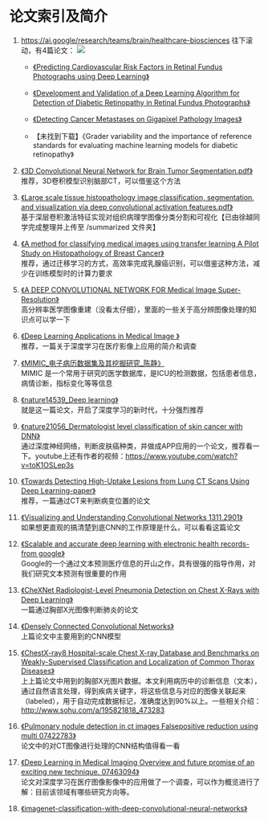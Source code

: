 # 论文索引及简介

1. https://ai.google/research/teams/brain/healthcare-biosciences
往下滚动，有4篇论文：
[![](https://github.com/Hu-Hongyan/dl-resources/blob/master/Papers/Res/20180529172857.png)](https://ai.google/research/teams/brain/healthcare-biosciences)  

	- [《Predicting Cardiovascular Risk Factors in Retinal Fundus Photographs using Deep Learning》](https://github.com/Hu-Hongyan/dl-resources/blob/master/Papers/pdf/Predicting%20Cardiovascular%20Risk%20Factors%20in%20Retinal%20Fundus%20Photographs%20using%20Deep%20Learning%20.pdf)

	- [《Development and Validation of a Deep Learning Algorithm for Detection of Diabetic Retinopathy in Retinal Fundus Photographs》](https://github.com/Hu-Hongyan/dl-resources/blob/master/Papers/pdf/Development%20and%20Validation%20of%20a%20Deep%20Learning%20Algorithm%20for%20Detection%20of%20Diabetic%20Retinopathy%20in%20Retinal%20Fundus%20Photographs%20.pdf)

	-  [《Detecting Cancer Metastases on Gigapixel Pathology Images》](https://github.com/Hu-Hongyan/dl-resources/blob/master/Papers/pdf/Detecting%20Cancer%20Metastases%20on%20Gigapixel%20Pathology%20Images%20.pdf "《Detecting Cancer Metastases on Gigapixel Pathology Images》")

	- 【未找到下载】《Grader variability and the importance of reference standards for evaluating machine learning models for diabetic retinopathy》

1. [《3D Convolutional Neural Network for Brain Tumor Segmentation.pdf》](https://github.com/Hu-Hongyan/dl-resources/blob/master/Papers/pdf/3D%20Convolutional%20Neural%20Network%20for%20Brain%20Tumor%20Segmentation.pdf "《3D Convolutional Neural Network for Brain Tumor Segmentation.pdf》")   
推荐，3D卷积模型识别脑部CT，可以借鉴这个方法

1. [《Large scale tissue histopathology image classification, segmentation, and visualization via deep convolutional activation features.pdf》](https://github.com/Hu-Hongyan/dl-resources/blob/master/Papers/pdf/Large%20scale%20tissue%20histopathology%20image%20classification%2C%20segmentation%2C%20and%20visualization%20via%20deep%20convolutional%20activation%20features.pdf "《Large scale tissue histopathology image classification, segmentation, and visualization via deep convolutional activation features.pdf》")   
基于深层卷积激活特征实现对组织病理学图像分类分割和可视化【已由徐越同学完成整理并上传至 /summarized 文件夹】

1. [《A method for classifying medical images using transfer learning A Pilot Study on Histopathology of Breast Cancer》](https://github.com/Hu-Hongyan/dl-resources/blob/master/Papers/pdf/A%20method%20for%20classifying%20medical%20images%20using%20transfer%20learning%20A%20Pilot%20Study%20on%20Histopathology%20of%20Breast%20Cancer.pdf "《A method for classifying medical images using transfer learning A Pilot Study on Histopathology of Breast Cancer》")   
推荐，通过迁移学习的方式，高效率完成乳腺癌识别，可以借鉴这种方法，减少在训练模型时的计算力要求

1. [《A DEEP CONVOLUTIONAL NETWORK FOR Medical Image Super-Resolution》](https://github.com/Hu-Hongyan/dl-resources/blob/master/Papers/pdf/A%20DEEP%20CONVOLUTIONAL%20NETWORK%20FOR%20Medical%20Image%20Super-Resolution.pdf "《A DEEP CONVOLUTIONAL NETWORK FOR Medical Image Super-Resolution》")   
高分辨率医学图像重建（没看太仔细），里面的一些关于高分辨图像处理的知识点可以学一下

1. [《Deep Learning Applications in Medical Image 》](https://github.com/Hu-Hongyan/dl-resources/blob/master/Papers/pdf/Deep%20Learning%20Applications%20in%20Medical%20Image%20.pdf "《Deep Learning Applications in Medical Image 》")   
推荐，一篇关于深度学习在医疗影像上应用的简介和调查

1. [《MIMIC_电子病历数据集及其挖掘研究_陈静》](https://github.com/Hu-Hongyan/dl-resources/blob/master/Papers/pdf/MIMIC_%E7%94%B5%E5%AD%90%E7%97%85%E5%8E%86%E6%95%B0%E6%8D%AE%E9%9B%86%E5%8F%8A%E5%85%B6%E6%8C%96%E6%8E%98%E7%A0%94%E7%A9%B6_%E9%99%88%E9%9D%99.pdf "《MIMIC_电子病历数据集及其挖掘研究_陈静》")   
MIMIC 是一个常用于研究的医学数据库，是ICU的检测数据，包括患者信息，病情诊断，指标变化等等信息

1. [《nature14539_Deep learning》](https://github.com/Hu-Hongyan/dl-resources/blob/master/Papers/pdf/nature14539_Deep%20learning.pdf "《nature14539_Deep learning》")   
就是这一篇论文，开启了深度学习的新时代，十分强烈推荐

1. [《nature21056_Dermatologist level classification of skin cancer with DNN》](https://github.com/Hu-Hongyan/dl-resources/blob/master/Papers/pdf/nature21056_Dermatologist%20level%20classification%20of%20skin%20cancer%20with%20DNN.pdf "《nature21056_Dermatologist level classification of skin cancer with DNN》")   
通过深度神经网络，判断皮肤癌种类，并做成APP应用的一个论文，推荐看一下。youtube上还有作者的视频：https://www.youtube.com/watch?v=toK1OSLep3s

1. [《Towards Detecting High-Uptake Lesions from Lung CT Scans Using Deep Learning-paper》](https://github.com/Hu-Hongyan/dl-resources/blob/master/Papers/pdf/Towards%20Detecting%20High-Uptake%20Lesions%20from%20Lung%20CT%20Scans%20Using%20Deep%20Learning-paper.pdf "《Towards Detecting High-Uptake Lesions from Lung CT Scans Using Deep Learning-paper》")   
推荐，一篇通过CT来判断病变位置的论文

1. [《Visualizing and Understanding Convolutional Networks 1311.2901》](https://github.com/Hu-Hongyan/dl-resources/blob/master/Papers/pdf/Visualizing%20and%20Understanding%20Convolutional%20Networks%201311.2901.pdf "《Visualizing and Understanding Convolutional Networks 1311.2901》")   
如果想更直观的搞清楚到底CNN的工作原理是什么，可以看看这篇论文  

1. [《Scalable and accurate deep learning with electronic health records-from google》](https://github.com/Hu-Hongyan/dl-resources/blob/master/Papers/pdf/Scalable%20and%20accurate%20deep%20learning%20with%20electronic%20health%20records-from%20google.pdf "《Scalable and accurate deep learning with electronic health records-from google》")  
Google的一个通过文本预测医疗信息的开山之作，具有很强的指导作用，对我们研究文本预测有很重要的作用

1. [《CheXNet Radiologist-Level Pneumonia Detection on Chest X-Rays with Deep Learning》](https://github.com/Hu-Hongyan/dl-resources/blob/master/Papers/pdf/CheXNet%20Radiologist-Level%20Pneumonia%20Detection%20on%20Chest%20X-Rays%20with%20Deep%20Learning.pdf "《CheXNet Radiologist-Level Pneumonia Detection on Chest X-Rays with Deep Learning》")  
一篇通过胸部X光图像判断肺炎的论文

1. [《Densely Connected Convolutional Networks》](https://github.com/Hu-Hongyan/dl-resources/blob/master/Papers/pdf/Densely%20Connected%20Convolutional%20Networks%201608.06993.pdf "《Densely Connected Convolutional Networks》")  
上篇论文中主要用到的CNN模型

1. [《ChestX-ray8 Hospital-scale Chest X-ray Database and Benchmarks on Weakly-Supervised Classification and Localization of Common Thorax Diseases》](https://github.com/Hu-Hongyan/dl-resources/blob/master/Papers/pdf/ChestX-ray8%20Hospital-scale%20Chest%20X-ray%20Database%20and%20Benchmarks%20on%20Weakly-Supervised%20Classification%20and%20Localization%20of%20Common%20Thorax%20Diseases%201705.02315.pdf "《ChestX-ray8 Hospital-scale Chest X-ray Database and Benchmarks on Weakly-Supervised Classification and Localization of Common Thorax Diseases》")  
上上篇论文中用到的胸部X光图片数据。本文利用病历中的诊断信息（文本），通过自然语言处理，得到疾病关键字，将这些信息与对应的图像关联起来（labeled），用于自动完成数据标记，准确度达到90%以上。一些相关介绍：http://www.sohu.com/a/195821818_473283

1. [《Pulmonary nodule detection in ct images Falsepositive reduction using multi 07422783》](https://github.com/Hu-Hongyan/dl-resources/blob/master/Papers/pdf/Pulmonary%20nodule%20detection%20in%20ct%20images%20Falsepositive%20reduction%20using%20multi%2007422783.pdf "《Pulmonary nodule detection in ct images Falsepositive reduction using multi 07422783》")  
论文中的对CT图像进行处理的CNN结构值得看一看


1. [《Deep Learning in Medical Imaging Overview and future promise of an exciting new technique. 07463094》](https://github.com/Hu-Hongyan/dl-resources/blob/master/Papers/pdf/Overview%20and%20future%20promise%20of%20an%20exciting%20new%20technique.%2007463094.pdf "《Deep Learning in Medical Imaging Overview and future promise of an exciting new technique. 07463094》")  
论文对深度学习在医疗图像影像中的应用做了一个调查，可以作为概览进行了解：目前该领域有哪些研究方向等。


1. [《imagenet-classification-with-deep-convolutional-neural-networks》](https://github.com/Hu-Hongyan/dl-resources/blob/master/Papers/pdf/imagenet-classification-with-deep-convolutional-neural-networks.pdf
 "《imagenet-classification-with-deep-convolutional-neural-networks》")  



